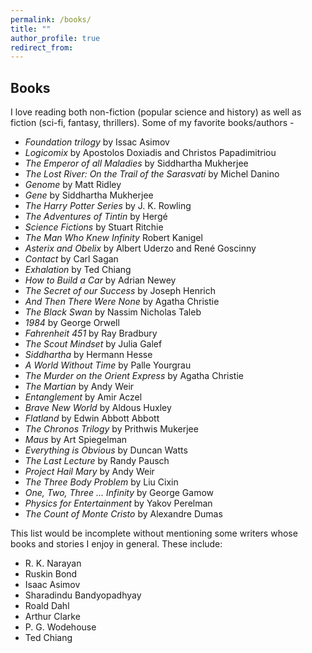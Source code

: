 ```yaml
---
permalink: /books/
title: ""
author_profile: true
redirect_from:
---
```

## Books

I love reading both non-fiction (popular science and history) as well as fiction (sci-fi, fantasy, thrillers). Some of my favorite books/authors -

- *Foundation trilogy* by Issac Asimov
- *Logicomix* by Apostolos Doxiadis and Christos Papadimitriou
- *The Emperor of all Maladies* by Siddhartha Mukherjee
- *The Lost River: On the Trail of the Sarasvati* by Michel Danino
- *Genome* by Matt Ridley
- *Gene* by Siddhartha Mukherjee
- *The Harry Potter Series* by J. K. Rowling
- *The Adventures of Tintin* by Hergé
- *Science Fictions* by Stuart Ritchie
- *The Man Who Knew Infinity* Robert Kanigel
- *Asterix and Obelix* by  Albert Uderzo and René Goscinny
- *Contact* by Carl Sagan
- *Exhalation* by Ted Chiang
- *How to Build a Car* by Adrian Newey
- *The Secret of our Success* by Joseph Henrich
- *And Then There Were None* by Agatha Christie
- *The Black Swan* by Nassim Nicholas Taleb
- *1984* by George Orwell
- *Fahrenheit 451* by Ray Bradbury
- *The Scout Mindset* by Julia Galef
- *Siddhartha* by Hermann Hesse
- *A World Without Time* by Palle Yourgrau
- *The Murder on the Orient Express* by Agatha Christie
- *The Martian* by Andy Weir
- *Entanglement* by Amir Aczel
- *Brave New World* by Aldous Huxley
- *Flatland* by Edwin Abbott Abbott
- *The Chronos Trilogy* by Prithwis Mukerjee
- *Maus* by Art Spiegelman
- *Everything is Obvious* by Duncan Watts
- *The Last Lecture* by Randy Pausch
- *Project Hail Mary* by Andy Weir
- *The Three Body Problem* by Liu Cixin
- *One, Two, Three ... Infinity* by George Gamow
- *Physics for Entertainment* by Yakov Perelman
- *The Count of Monte Cristo* by Alexandre Dumas

This list would be incomplete without mentioning some writers whose books and stories I enjoy in general. These include:

- R. K. Narayan
- Ruskin Bond
- Isaac Asimov
- Sharadindu Bandyopadhyay
- Roald Dahl
- Arthur Clarke
- P. G. Wodehouse
- Ted Chiang

